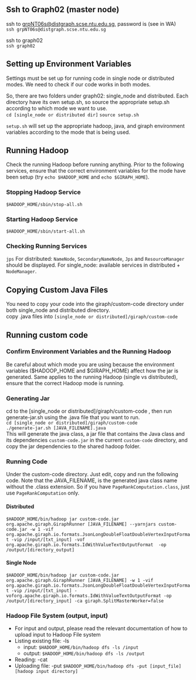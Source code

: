## Ssh to Graph02 (master node)
  ssh to grpNT06s@distgraph.scse.ntu.edu.sg, password is (see in WA)  
  `ssh grpNT06s@distgraph.scse.ntu.edu.sg`  
  
  ssh to graph02  
  `ssh graph02`  
  
## Setting up Environment Variables
Settings must be set up for running code in single node or distributed modes. We need to check if our code works in both modes.  


So, there are two folders under graph02: single_node and distributed. Each directory have its own setup.sh, so source the appropriate setup.sh according to which mode we want to use.  
`cd [single_node or distributed dir]`
`source setup.sh`
  
`setup.sh` will set up the appropriate hadoop, java, and giraph environment variables according to the mode that is being used.   

## Running Hadoop 
Check the running Hadoop before running anything. Prior to the following services, ensure that the correct environment variables for the mode have been setup (try `echo $HADOOP_HOME` and `echo $GIRAPH_HOME`).

### Stopping Hadoop Service
`$HADOOP_HOME/sbin/stop-all.sh`  

### Starting Hadoop Service
`$HADOOP_HOME/sbin/start-all.sh`  

### Checking Running Services
`jps`
For distributed: `NameNode`, `SecondaryNameNode`, `Jps` and `ResourceManager` should be displayed.
For single_node: available services in distributed + `NodeManager`.

## Copying Custom Java Files
You need to copy your code into the giraph/custom-code directory under both single_node and distributed directory.   
copy .java files into `[single_node or distributed]/giraph/custom-code`
  
## Running custom code
### Confirm Environment Variables and the Running Hadoop
Be careful about which mode you are using because the environment variables ($HADOOP_HOME and $GIRAPH_HOME) affect how the jar is generated. Same applies to the running Hadoop (single vs distributed), ensure that the correct Hadoop mode is running.
    
### Generating Jar  
  cd to the [single_node or distributed]/giraph/custom-code , then run generate-jar.sh using the .java file that you want to run.  
  `cd [single_node or distributed]/giraph/custom-code`  
  `./generate-jar.sh [JAVA_FILENAME].java`  
  This will generate the java class, a jar file that contains the Java class and its dependencies `custom-code.jar` in the current `custom-code` directory, and copy the jar dependencies to the shared hadoop folder.  
    
### Running Code  
  Under the custom-code directory. Just edit, copy and run the following code. Note that the JAVA_FILENAME, is the generated java class name without the .class extension. So if you have `PageRankComputation.class`, just use `PageRankComputation` only.
  
#### Distributed
  `$HADOOP_HOME/bin/hadoop jar custom-code.jar org.apache.giraph.GiraphRunner [JAVA_FILENAME] --yarnjars custom-code.jar -w 1 -vif org.apache.giraph.io.formats.JsonLongDoubleFloatDoubleVertexInputFormat -vip /input/[txt_input] -vof org.apache.giraph.io.formats.IdWithValueTextOutputFormat  -op /output/[directory_output]`  
  
#### Single Node
 `$HADOOP_HOME/bin/hadoop jar custom-code.jar org.apache.giraph.GiraphRunner [JAVA_FILENAME] -w 1 -vif org.apache.giraph.io.formats.JsonLongDoubleFloatDoubleVertexInputFormat -vip /input/[txt_input] -voforg.apache.giraph.io.formats.IdWithValueTextOutputFormat -op /output/[directory_input] -ca giraph.SplitMasterWorker=false`

### Hadoop File System (output, input)
- For input and output, please read the relevant documentation of how to upload input to Hadoop File system  
- Listing existing file: -ls
  - input: `$HADOOP_HOME/bin/hadoop dfs -ls /input`  
  - output: `$HADOOP_HOME/bin/hadoop dfs -ls /output`  
- Reading: -cat
- Uploading file: -put
  `$HADOOP_HOME/bin/hadoop dfs -put [input_file] [hadoop input directory]`  
